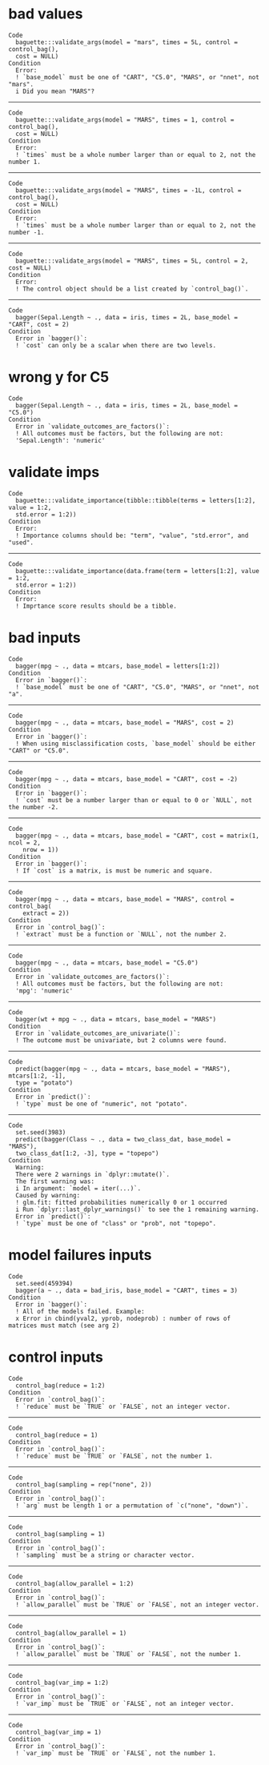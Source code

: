 # bad values

    Code
      baguette:::validate_args(model = "mars", times = 5L, control = control_bag(),
      cost = NULL)
    Condition
      Error:
      ! `base_model` must be one of "CART", "C5.0", "MARS", or "nnet", not "mars".
      i Did you mean "MARS"?

---

    Code
      baguette:::validate_args(model = "MARS", times = 1, control = control_bag(),
      cost = NULL)
    Condition
      Error:
      ! `times` must be a whole number larger than or equal to 2, not the number 1.

---

    Code
      baguette:::validate_args(model = "MARS", times = -1L, control = control_bag(),
      cost = NULL)
    Condition
      Error:
      ! `times` must be a whole number larger than or equal to 2, not the number -1.

---

    Code
      baguette:::validate_args(model = "MARS", times = 5L, control = 2, cost = NULL)
    Condition
      Error:
      ! The control object should be a list created by `control_bag()`.

---

    Code
      bagger(Sepal.Length ~ ., data = iris, times = 2L, base_model = "CART", cost = 2)
    Condition
      Error in `bagger()`:
      ! `cost` can only be a scalar when there are two levels.

# wrong y for C5

    Code
      bagger(Sepal.Length ~ ., data = iris, times = 2L, base_model = "C5.0")
    Condition
      Error in `validate_outcomes_are_factors()`:
      ! All outcomes must be factors, but the following are not:
      'Sepal.Length': 'numeric'

# validate imps

    Code
      baguette:::validate_importance(tibble::tibble(terms = letters[1:2], value = 1:2,
      std.error = 1:2))
    Condition
      Error:
      ! Importance columns should be: "term", "value", "std.error", and "used".

---

    Code
      baguette:::validate_importance(data.frame(term = letters[1:2], value = 1:2,
      std.error = 1:2))
    Condition
      Error:
      ! Imprtance score results should be a tibble.

# bad inputs

    Code
      bagger(mpg ~ ., data = mtcars, base_model = letters[1:2])
    Condition
      Error in `bagger()`:
      ! `base_model` must be one of "CART", "C5.0", "MARS", or "nnet", not "a".

---

    Code
      bagger(mpg ~ ., data = mtcars, base_model = "MARS", cost = 2)
    Condition
      Error in `bagger()`:
      ! When using misclassification costs, `base_model` should be either "CART" or "C5.0".

---

    Code
      bagger(mpg ~ ., data = mtcars, base_model = "CART", cost = -2)
    Condition
      Error in `bagger()`:
      ! `cost` must be a number larger than or equal to 0 or `NULL`, not the number -2.

---

    Code
      bagger(mpg ~ ., data = mtcars, base_model = "CART", cost = matrix(1, ncol = 2,
        nrow = 1))
    Condition
      Error in `bagger()`:
      ! If `cost` is a matrix, is must be numeric and square.

---

    Code
      bagger(mpg ~ ., data = mtcars, base_model = "MARS", control = control_bag(
        extract = 2))
    Condition
      Error in `control_bag()`:
      ! `extract` must be a function or `NULL`, not the number 2.

---

    Code
      bagger(mpg ~ ., data = mtcars, base_model = "C5.0")
    Condition
      Error in `validate_outcomes_are_factors()`:
      ! All outcomes must be factors, but the following are not:
      'mpg': 'numeric'

---

    Code
      bagger(wt + mpg ~ ., data = mtcars, base_model = "MARS")
    Condition
      Error in `validate_outcomes_are_univariate()`:
      ! The outcome must be univariate, but 2 columns were found.

---

    Code
      predict(bagger(mpg ~ ., data = mtcars, base_model = "MARS"), mtcars[1:2, -1],
      type = "potato")
    Condition
      Error in `predict()`:
      ! `type` must be one of "numeric", not "potato".

---

    Code
      set.seed(3983)
      predict(bagger(Class ~ ., data = two_class_dat, base_model = "MARS"),
      two_class_dat[1:2, -3], type = "topepo")
    Condition
      Warning:
      There were 2 warnings in `dplyr::mutate()`.
      The first warning was:
      i In argument: `model = iter(...)`.
      Caused by warning:
      ! glm.fit: fitted probabilities numerically 0 or 1 occurred
      i Run `dplyr::last_dplyr_warnings()` to see the 1 remaining warning.
      Error in `predict()`:
      ! `type` must be one of "class" or "prob", not "topepo".

# model failures inputs

    Code
      set.seed(459394)
      bagger(a ~ ., data = bad_iris, base_model = "CART", times = 3)
    Condition
      Error in `bagger()`:
      ! All of the models failed. Example:
      x Error in cbind(yval2, yprob, nodeprob) : number of rows of matrices must match (see arg 2)

# control inputs

    Code
      control_bag(reduce = 1:2)
    Condition
      Error in `control_bag()`:
      ! `reduce` must be `TRUE` or `FALSE`, not an integer vector.

---

    Code
      control_bag(reduce = 1)
    Condition
      Error in `control_bag()`:
      ! `reduce` must be `TRUE` or `FALSE`, not the number 1.

---

    Code
      control_bag(sampling = rep("none", 2))
    Condition
      Error in `control_bag()`:
      ! `arg` must be length 1 or a permutation of `c("none", "down")`.

---

    Code
      control_bag(sampling = 1)
    Condition
      Error in `control_bag()`:
      ! `sampling` must be a string or character vector.

---

    Code
      control_bag(allow_parallel = 1:2)
    Condition
      Error in `control_bag()`:
      ! `allow_parallel` must be `TRUE` or `FALSE`, not an integer vector.

---

    Code
      control_bag(allow_parallel = 1)
    Condition
      Error in `control_bag()`:
      ! `allow_parallel` must be `TRUE` or `FALSE`, not the number 1.

---

    Code
      control_bag(var_imp = 1:2)
    Condition
      Error in `control_bag()`:
      ! `var_imp` must be `TRUE` or `FALSE`, not an integer vector.

---

    Code
      control_bag(var_imp = 1)
    Condition
      Error in `control_bag()`:
      ! `var_imp` must be `TRUE` or `FALSE`, not the number 1.

